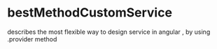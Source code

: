 # bestMethodCustomService
describes the most flexible way to design service in angular , by using .provider method
